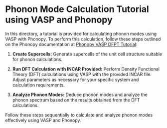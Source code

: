 # Phonon Mode Calculation Tutorial using VASP and Phonopy

In this directory, a tutorial is provided for calculating phonon modes using VASP with Phonopy. To perform this calculation, follow these steps outlined on the Phonopy documentation at [Phonopy VASP DFPT Tutorial](https://phonopy.github.io/phonopy/vasp-dfpt.html):

1. **Create Supercells:**
   Generate supercells of the unit cell structure suitable for phonon calculations.

2. **Run DFT Calculation with INCAR Provided:**
   Perform Density Functional Theory (DFT) calculations using VASP with the provided INCAR file. Adjust parameters as necessary for your specific system and calculation requirements.

3. **Analyze Phonon Modes:**
   Deduce phonon modes and analyze the phonon spectrum based on the results obtained from the DFT calculations.

Follow these steps sequentially to calculate and analyze phonon modes effectively using VASP and Phonopy.
